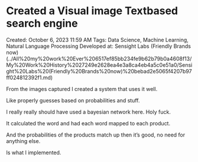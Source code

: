 # Created a Visual image Textbased search engine

Created: October 6, 2023 11:59 AM
Tags: Data Science, Machine Learning, Natural Language Processing
Developed at: Sensight Labs (Friendly Brands now) (../All%20my%20work%20Ever%206517ef85bb234fe9b62b79b0a4608f13/My%20Work%20History%2027249e2628ea4e3a8ca4eb4a5c0e51a0/Sensight%20Labs%20(Friendly%20Brands%20now)%20bebad2e5065f4207b97ff024812392f1.md)

From the images captured I created a system that uses it well.

Like properly guesses based on probabilities and stuff.

I really really should have used a bayesian network here. Holy fuck.

It calculated the word and had each word mapped to each product.

And the probabilities of the products match up then it’s good, no need for anything else.

Is what I implemented.